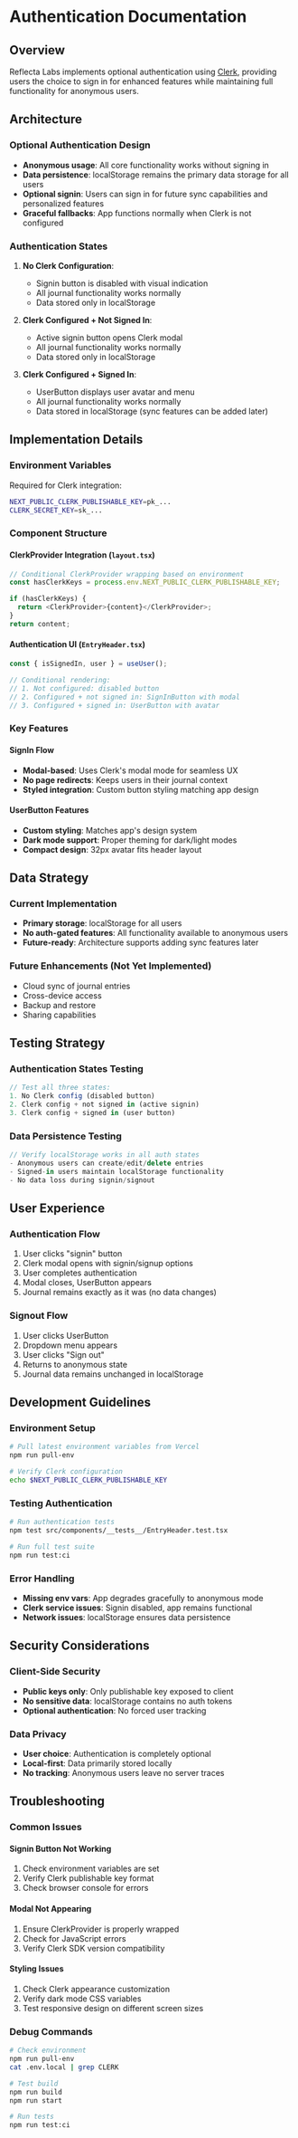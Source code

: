 # Authentication Documentation

## Overview

Reflecta Labs implements optional authentication using [Clerk](https://clerk.dev), providing users the choice to sign in for enhanced features while maintaining full functionality for anonymous users.

## Architecture

### Optional Authentication Design
- **Anonymous usage**: All core functionality works without signing in
- **Data persistence**: localStorage remains the primary data storage for all users
- **Optional signin**: Users can sign in for future sync capabilities and personalized features
- **Graceful fallbacks**: App functions normally when Clerk is not configured

### Authentication States

1. **No Clerk Configuration**: 
   - Signin button is disabled with visual indication
   - All journal functionality works normally
   - Data stored only in localStorage

2. **Clerk Configured + Not Signed In**:
   - Active signin button opens Clerk modal
   - All journal functionality works normally
   - Data stored only in localStorage

3. **Clerk Configured + Signed In**:
   - UserButton displays user avatar and menu
   - All journal functionality works normally
   - Data stored in localStorage (sync features can be added later)

## Implementation Details

### Environment Variables
Required for Clerk integration:
```bash
NEXT_PUBLIC_CLERK_PUBLISHABLE_KEY=pk_...
CLERK_SECRET_KEY=sk_...
```

### Component Structure

#### ClerkProvider Integration (`layout.tsx`)
```typescript
// Conditional ClerkProvider wrapping based on environment
const hasClerkKeys = process.env.NEXT_PUBLIC_CLERK_PUBLISHABLE_KEY;

if (hasClerkKeys) {
  return <ClerkProvider>{content}</ClerkProvider>;
}
return content;
```

#### Authentication UI (`EntryHeader.tsx`)
```typescript
const { isSignedIn, user } = useUser();

// Conditional rendering:
// 1. Not configured: disabled button
// 2. Configured + not signed in: SignInButton with modal
// 3. Configured + signed in: UserButton with avatar
```

### Key Features

#### SignIn Flow
- **Modal-based**: Uses Clerk's modal mode for seamless UX
- **No page redirects**: Keeps users in their journal context
- **Styled integration**: Custom button styling matching app design

#### UserButton Features
- **Custom styling**: Matches app's design system
- **Dark mode support**: Proper theming for dark/light modes
- **Compact design**: 32px avatar fits header layout

## Data Strategy

### Current Implementation
- **Primary storage**: localStorage for all users
- **No auth-gated features**: All functionality available to anonymous users
- **Future-ready**: Architecture supports adding sync features later

### Future Enhancements (Not Yet Implemented)
- Cloud sync of journal entries
- Cross-device access
- Backup and restore
- Sharing capabilities

## Testing Strategy

### Authentication States Testing
```typescript
// Test all three states:
1. No Clerk config (disabled button)
2. Clerk config + not signed in (active signin)
3. Clerk config + signed in (user button)
```

### Data Persistence Testing
```typescript
// Verify localStorage works in all auth states
- Anonymous users can create/edit/delete entries
- Signed-in users maintain localStorage functionality
- No data loss during signin/signout
```

## User Experience

### Authentication Flow
1. User clicks "signin" button
2. Clerk modal opens with signin/signup options
3. User completes authentication
4. Modal closes, UserButton appears
5. Journal remains exactly as it was (no data changes)

### Signout Flow
1. User clicks UserButton
2. Dropdown menu appears
3. User clicks "Sign out"
4. Returns to anonymous state
5. Journal data remains unchanged in localStorage

## Development Guidelines

### Environment Setup
```bash
# Pull latest environment variables from Vercel
npm run pull-env

# Verify Clerk configuration
echo $NEXT_PUBLIC_CLERK_PUBLISHABLE_KEY
```

### Testing Authentication
```bash
# Run authentication tests
npm test src/components/__tests__/EntryHeader.test.tsx

# Run full test suite
npm run test:ci
```

### Error Handling
- **Missing env vars**: App degrades gracefully to anonymous mode
- **Clerk service issues**: Signin disabled, app remains functional
- **Network issues**: localStorage ensures data persistence

## Security Considerations

### Client-Side Security
- **Public keys only**: Only publishable key exposed to client
- **No sensitive data**: localStorage contains no auth tokens
- **Optional authentication**: No forced user tracking

### Data Privacy
- **User choice**: Authentication is completely optional
- **Local-first**: Data primarily stored locally
- **No tracking**: Anonymous users leave no server traces

## Troubleshooting

### Common Issues

#### Signin Button Not Working
1. Check environment variables are set
2. Verify Clerk publishable key format
3. Check browser console for errors

#### Modal Not Appearing
1. Ensure ClerkProvider is properly wrapped
2. Check for JavaScript errors
3. Verify Clerk SDK version compatibility

#### Styling Issues
1. Check Clerk appearance customization
2. Verify dark mode CSS variables
3. Test responsive design on different screen sizes

### Debug Commands
```bash
# Check environment
npm run pull-env
cat .env.local | grep CLERK

# Test build
npm run build
npm run start

# Run tests
npm run test:ci
```